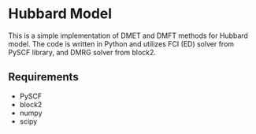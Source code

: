 # Hubbard Model
This is a simple implementation of DMET and DMFT methods for Hubbard model.
The code is written in Python and utilizes FCI (ED) solver from PySCF library, 
and DMRG solver from block2.

## Requirements
- PySCF
- block2
- numpy
- scipy